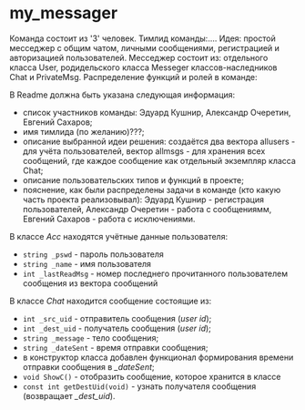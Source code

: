 # my_messager
Команда состоит из '3' человек.
Тимлид команды:....
Идея: простой месседжер с общим чатом, личными сообщениями, регистрацией и авторизацией пользователей.
Месседжер состоит из: отдельного класса User, родидельского класса Messeger классов-наследников Chat и  PrivateMsg.
Распределение функций и ролей в команде:

В Readme должна быть указана следующая информация:

- список участников команды: Эдуард Кушнир, Александр Очеретин, Евгений Сахаров;
- имя тимлида (по желанию)???;
- описание выбранной идеи решения: создаётся два вектора allusers - для учёта пользователей, вектор allmsgs - для хранения всех сообщений, где каждое сообщение как отдельный экземпляр класса Chat;
- описание пользовательских типов и функций в проекте;
- пояснение, как были распределены задачи в команде (кто какую часть проекта реализовывал): Эдуард Кушнир - регистрация пользователей, Александр Очеретин - работа с сообщениямм, Евгений Сахаров - работа с исключениями.

В классе *Acc* находятся учётные данные пользователя:
- `string _pswd` - пароль пользователя
- `string _name` - имя пользователя
- `int _lastReadMsg` - номер последнего прочитанного пользователем сообщения из вектора сообщений

В классе *Chat* находится сообщение состоящие из:
- `int _src_uid` - отправитель сообщения (*user id*);
- `int _dest_uid` - получатель сообщения (*user id*);
- `string _message` - тело сообщения;
- `string _dateSent` - время отправки сообщения;
- в конструктор класса добавлен функционал формирования времени отправки сообщения в *_dateSent*;
- `void ShowC()` - отобразить сообщение, которое хранится в классе
- `const int getDestUid(void)` - узнать получателя сообщения (возвращает *_dest_uid*).
